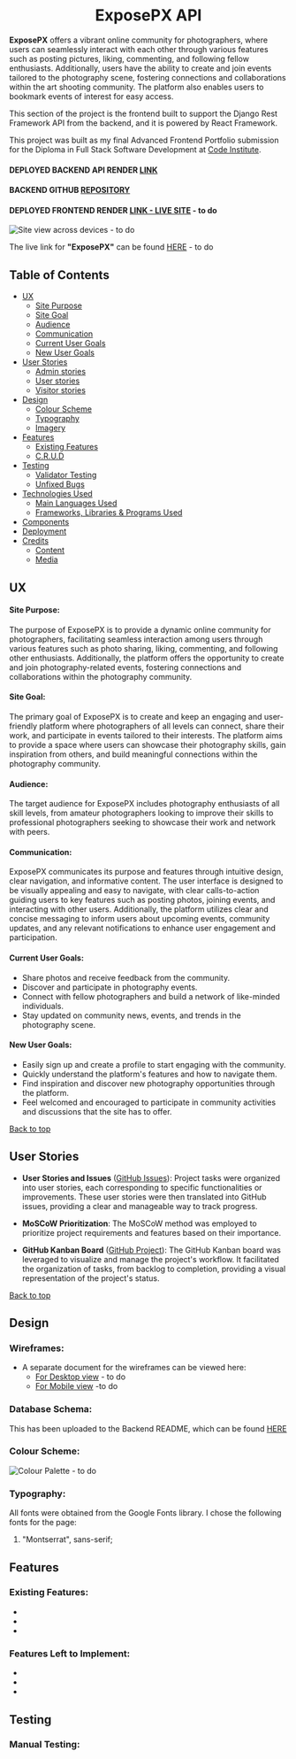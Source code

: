 <h1 align="center">ExposePX API</h1>

**ExposePX** offers a vibrant online community for photographers, where users can seamlessly interact with each other through various features such as posting pictures, liking, commenting, and following fellow enthusiasts. Additionally, users have the ability to create and join events tailored to the photography scene, fostering connections and collaborations within the art shooting community. The platform also enables users to bookmark events of interest for easy access.

This section of the project is the frontend built to support the Django Rest Framework API from the backend, and it is powered by React Framework.

This project was built as my final Advanced Frontend Portfolio submission for the Diploma in Full Stack Software Development at [Code Institute](https://codeinstitute.net/).

#### DEPLOYED BACKEND API RENDER [LINK](https://p5-drf-api-50dd27c53894.herokuapp.com/)
#### BACKEND GITHUB [REPOSITORY](https://github.com/patthoege/pp5-drf-api)

#### DEPLOYED FRONTEND RENDER [LINK - LIVE SITE]() - to do

![Site view across devices]() - to do

The live link for **"ExposePX"** can be found [HERE]() - to do

## Table of Contents
+ [UX](#ux "UX")
  + [Site Purpose](#site-purpose "Site Purpose")
  + [Site Goal](#site-goal "Site Goal")
  + [Audience](#audience "Audience")
  + [Communication](#communication "Communication")
  + [Current User Goals](#current-user-goals "Current User Goals")
  + [New User Goals](#new-user-goals "New User Goals")
+ [User Stories](#user-stories "User Stories")
  + [Admin stories](#admin-stories "Admin stories")
  + [User stories](#usert-stories "User stories")
  + [Visitor stories](#visitor-stories "Visitor stories")
+ [Design](#design "Design")
  + [Colour Scheme](#colour-scheme "Colour Scheme")
  + [Typography](#typography "Typography")
  + [Imagery](#imagery "Imagery")
+ [Features](#features "Features")
  + [Existing Features](#existing-features "Existing Features")
  + [C.R.U.D](#crud "C.R.U.D")
+ [Testing](#testing "Testing")
  + [Validator Testing](#validator-testing "Validator Testing")
  + [Unfixed Bugs](#unfixed-bugs "Unfixed Bugs")
+ [Technologies Used](#technologies-used "Technologies Used")
  + [Main Languages Used](#main-languages-used "Main Languages Used")
  + [Frameworks, Libraries & Programs Used](#frameworks-libraries-programs-used "Frameworks, Libraries & Programs Used")
+ [Components](#oomponents "Components")
+ [Deployment](#deployment "Deployment")
+ [Credits](#credits "Credits")
  + [Content](#content "Content")
  + [Media](#media "Media")


## UX

#### Site Purpose:
The purpose of ExposePX is to provide a dynamic online community for photographers, facilitating seamless interaction among users through various features such as photo sharing, liking, commenting, and following other enthusiasts. Additionally, the platform offers the opportunity to create and join photography-related events, fostering connections and collaborations within the photography community.

#### Site Goal:
The primary goal of ExposePX is to create and keep an engaging and user-friendly platform where photographers of all levels can connect, share their work, and participate in events tailored to their interests. The platform aims to provide a space where users can showcase their photography skills, gain inspiration from others, and build meaningful connections within the photography community.

#### Audience:
The target audience for ExposePX includes photography enthusiasts of all skill levels, from amateur photographers looking to improve their skills to professional photographers seeking to showcase their work and network with peers.

#### Communication:
ExposePX communicates its purpose and features through intuitive design, clear navigation, and informative content. The user interface is designed to be visually appealing and easy to navigate, with clear calls-to-action guiding users to key features such as posting photos, joining events, and interacting with other users. Additionally, the platform utilizes clear and concise messaging to inform users about upcoming events, community updates, and any relevant notifications to enhance user engagement and participation.

#### Current User Goals:
- Share photos and receive feedback from the community.
- Discover and participate in photography events.
- Connect with fellow photographers and build a network of like-minded individuals.
- Stay updated on community news, events, and trends in the photography scene.

#### New User Goals:
- Easily sign up and create a profile to start engaging with the community.
- Quickly understand the platform's features and how to navigate them.
- Find inspiration and discover new photography opportunities through the platform.
- Feel welcomed and encouraged to participate in community activities and discussions that the site has to offer.

[Back to top](<#table-of-contents>)

## User Stories

- **User Stories and Issues** (<a href="https://github.com/patthoege/pp5-exposurep/issues?q=is%3Aissue+is%3Aclosed" target="_blank" rel="noopener">GitHub Issues</a>): Project tasks were organized into user stories, each corresponding to specific functionalities or improvements. These user stories were then translated into GitHub issues, providing a clear and manageable way to track progress.

- **MoSCoW Prioritization**: The MoSCoW method was employed to prioritize project requirements and features based on their importance.

- **GitHub Kanban Board** (<a href="https://github.com/users/patthoege/projects/4" target="_blank" rel="noopener">GitHub Project</a>): The GitHub Kanban board was leveraged to visualize and manage the project's workflow. It facilitated the organization of tasks, from backlog to completion, providing a visual representation of the project's status.

[Back to top](<#table-of-contents>)
## Design

### Wireframes:
- A separate document for the wireframes can be viewed here: 
  - [For Desktop view](docs/WIREFRAMES.md) - to do
  - [For Mobile view](docs/WIREFRAMES-MOBILE.md) -to do


### Database Schema:
This has been uploaded to the Backend README, which can be found [HERE](https://github.com/patthoege/pp5-drf-api/#database-schema)

### Colour Scheme:

![Colour Palette]() - to do

### Typography:
All fonts were obtained from the Google Fonts library. I chose the following fonts for the page:
1. "Montserrat", sans-serif;

## Features

### Existing Features:

-
-
-

### Features Left to Implement:
-
-
-


## Testing

### Manual Testing: